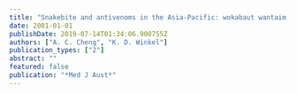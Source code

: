 ```yaml
---
title: "Snakebite and antivenoms in the Asia-Pacific: wokabaut wantaim, raka hebou (\"walking together\")"
date: 2001-01-01
publishDate: 2019-07-14T01:34:06.900755Z
authors: ["A. C. Cheng", "K. D. Winkel"]
publication_types: ["2"]
abstract: ""
featured: false
publication: "*Med J Aust*"
---
```


